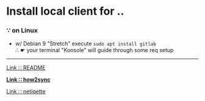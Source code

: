 # Install local client for ‥

### ∵ on Linux

* w/ Debian 9 "Stretch" execute `sudo apt install gitlab`  
 ∴ ☛ your terminal "Konsole" will guide through some req setup

---
[Link ∷ README](./README.md)

**[Link ∷ how2sync](./how2sync.md)**

[Link ∷ netiqette](./netiqette.md)